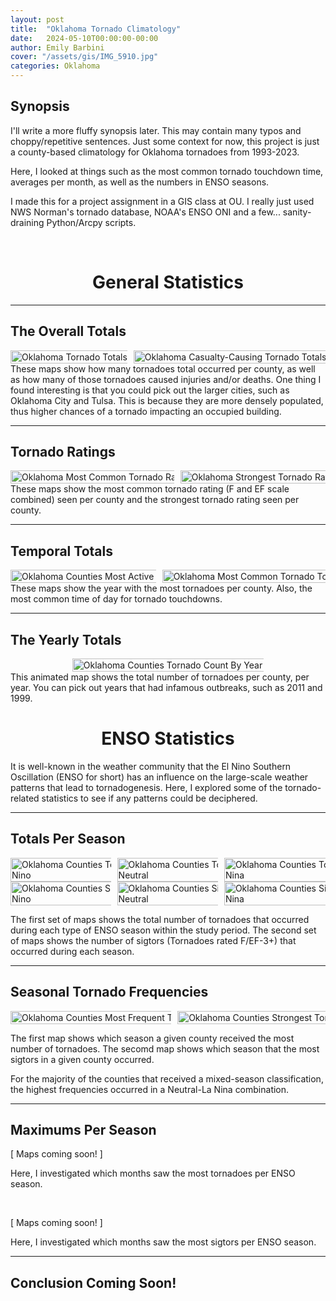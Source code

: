 ```yaml
---
layout: post
title:  "Oklahoma Tornado Climatology"
date:   2024-05-10T00:00:00-00:00
author: Emily Barbini
cover: "/assets/gis/IMG_5910.jpg"
categories: Oklahoma
---
```


<h2>Synopsis</h2>
I'll write a more fluffy synopsis later. This may contain many typos and choppy/repetitive sentences. Just some context for now, this project is just a county-based climatology for Oklahoma tornadoes from 1993-2023.

Here, I looked at things such as the most common tornado touchdown time, averages per month, as well as the numbers in ENSO seasons. 

I made this for a project assignment in a GIS class at OU. I really just used NWS Norman's tornado database, NOAA's ENSO ONI and a few... sanity-draining Python/Arcpy scripts.

<br>

<div style="text-align: center;">
	<h1>General Statistics</h1>
</div>

<hr>

<h2>The Overall Totals</h2>
<div style="display: flex; gap: 10px; justify-content: center; align-items: center;">
  <a href="{{ site.baseurl }}/maps/serious/ou2_a.jpg" data-lightbox="tor-map" data-title="Oklahoma Tornado Totals">
    <img 
      src="{{ site.baseurl }}/maps/serious/ou2_a.jpg" 
      alt="Oklahoma Tornado Totals" 
      title="Oklahoma Counties Tornado Totals 1993-2023" 
      style="width: auto; height:220%;">
  </a>
  <a href="{{ site.baseurl }}/maps/serious/ou2_b.jpg" data-lightbox="tor-map" data-title="Oklahoma Casualty-Causing Tornado Totals">
    <img 
      src="{{ site.baseurl }}/maps/serious/ou2_b.jpg" 
      alt="Oklahoma Casualty-Causing Tornado Totals" 
      title="Oklahoma Counties Casualty-Causing Tornado Totals 1993-2023" 
      style="width: auto; height:220%;">
  </a>
</div>
These maps show how many tornadoes total occurred per county, as well as how many of those tornadoes caused injuries and/or deaths. One thing I found interesting is that you could pick out the larger cities, such as Oklahoma City and Tulsa. This is because they are more densely populated, thus higher chances of a tornado impacting an occupied building.

<hr>

<h2>Tornado Ratings</h2>
<div style="display: flex; gap: 10px; justify-content: center; align-items: center;">
  <a href="{{ site.baseurl }}/maps/serious/ou2_e.jpg" data-lightbox="tor-map" data-title="Oklahoma Most Common Tornado Rating">
    <img 
      src="{{ site.baseurl }}/maps/serious/ou2_e.jpg" 
      alt="Oklahoma Most Common Tornado Rating" 
      title="Oklahoma Most Common Tornado Rating 1993-2023" 
      style="width: auto; height:220%;">
  </a>
  <a href="{{ site.baseurl }}/maps/serious/ou2_f.jpg" data-lightbox="tor-map" data-title="Oklahoma Strongest Tornado Rating">
    <img 
      src="{{ site.baseurl }}/maps/serious/ou2_f.jpg" 
      alt="Oklahoma Strongest Tornado Rating" 
      title="Oklahoma Counties Strongest Tornado Rating 1993-2023" 
      style="width: auto; height:220%;">
  </a>
</div>
These maps show the most common tornado rating (F and EF scale combined) seen per county and the strongest tornado rating seen per county.

<hr>

<h2>Temporal Totals</h2>
<div style="display: flex; gap: 10px; justify-content: center; align-items: center;">
  <a href="{{ site.baseurl }}/maps/serious/ou2_c.jpg" data-lightbox="tor-map" data-title="Most Active Tornado Year">
    <img 
      src="{{ site.baseurl }}/maps/serious/ou2_c.jpg" 
      alt="Oklahoma Counties Most Active Tornado Year" 
      title="Oklahoma Counties Most Active Tornado Year 1993-2023" 
      style="width: auto; height:220%;">
  </a>
  <a href="{{ site.baseurl }}/maps/serious/ou2_d.jpg" data-lightbox="tor-map" data-title="Oklahoma Most Common Tornado Touchdown Time">
    <img 
      src="{{ site.baseurl }}/maps/serious/ou2_d.jpg" 
      alt="Oklahoma Most Common Tornado Touchdown Time" 
      title="Oklahoma Most Common Tornado Touchdown Time 1993-2023" 
      style="width: auto; height:220%;">
  </a>
</div>
These maps show the year with the most tornadoes per county. Also, the most common time of day for tornado touchdowns. 

<hr>

<h2>The Yearly Totals</h2>
<div style="display: flex; gap: 10px; justify-content: center; align-items: center;">
  <a href="{{ site.baseurl }}/maps/serious/ou2_g.gif" data-lightbox="tor-map" data-title="Yearly Tornado Counts">
    <img 
      src="{{ site.baseurl }}/maps/serious/ou2_g.gif" 
      alt="Oklahoma Counties Tornado Count By Year" 
      title="Oklahoma Counties Tornado Totals by Year 1993-2023" 
      style="width: auto; height:220%;">
  </a>
</div>
This animated map shows the total number of tornadoes per county, per year. You can pick out years that had infamous outbreaks, such as 2011 and 1999.

<br>

<div style="text-align: center;">
	<h1>ENSO Statistics</h1>
</div>
It is well-known in the weather community that the El Nino Southern Oscillation (ENSO for short) has an influence on the large-scale weather patterns that lead to tornadogenesis. Here, I explored some of the tornado-related statistics to see if any patterns could be deciphered.

<hr>

<h2>Totals Per Season</h2>
<div style="display: flex; gap: 10px; justify-content: center; align-items: center;">
  <a href="{{ site.baseurl }}/maps/serious/ou2_h.jpg" data-lightbox="tor-map" data-title="Oklahoma Counties Tornado Totals 1993-2023 El Nino">
    <img 
      src="{{ site.baseurl }}/maps/serious/ou2_h.jpg" 
      alt="Oklahoma Counties Tornado Totals 1993-2023 El Nino" 
      title="Oklahoma Counties Tornado Totals 1993-2023 El Nino" 
      style="width: auto; height:220%;">
  </a>
  <a href="{{ site.baseurl }}/maps/serious/ou2_i.jpg" data-lightbox="tor-map" data-title="Oklahoma Counties Tornado Totals 1993-2023 Neutral">
    <img 
      src="{{ site.baseurl }}/maps/serious/ou2_i.jpg" 
      alt="Oklahoma Counties Tornado Totals 1993-2023 Neutral" 
      title="Oklahoma Counties Tornado Totals 1993-2023 Neutral" 
      style="width: auto; height:220%;">
  </a>
  <a href="{{ site.baseurl }}/maps/serious/ou2_j.jpg" data-lightbox="tor-map" data-title="Oklahoma Counties Tornado Totals 1993-2023 La Nina">
    <img 
      src="{{ site.baseurl }}/maps/serious/ou2_j.jpg" 
      alt="Oklahoma Counties Tornado Totals 1993-2023 La Nina" 
      title="Oklahoma Counties Tornado Totals 1993-2023 La Nina" 
      style="width: auto; height:220%;">
  </a>
</div>


<div style="display: flex; gap: 10px; justify-content: center; align-items: center;">
  <a href="{{ site.baseurl }}/maps/serious/ou2_k.jpg" data-lightbox="tor-map" data-title="Oklahoma Counties Sigtor Totals 1993-2023 El Nino">
    <img 
      src="{{ site.baseurl }}/maps/serious/ou2_k.jpg" 
      alt="Oklahoma Counties Sigtor Totals 1993-2023 El Nino" 
      title="Oklahoma Counties Sigtor Totals 1993-2023 El Nino" 
      style="width: auto; height:220%;">
  </a>
  <a href="{{ site.baseurl }}/maps/serious/ou2_l.jpg" data-lightbox="tor-map" data-title="Oklahoma Counties Sigtor Totals 1993-2023 Neutral">
    <img 
      src="{{ site.baseurl }}/maps/serious/ou2_l.jpg" 
      alt="Oklahoma Counties Sigtor Totals 1993-2023 Neutral" 
      title="Oklahoma Counties Sigtor Totals 1993-2023 Neutral" 
      style="width: auto; height:220%;">
  </a>
  <a href="{{ site.baseurl }}/maps/serious/ou2_m.jpg" data-lightbox="tor-map" data-title="Oklahoma Counties Sigtor Totals 1993-2023 La Nina">
    <img 
      src="{{ site.baseurl }}/maps/serious/ou2_m.jpg" 
      alt="Oklahoma Counties Sigtor Totals 1993-2023 La Nina" 
      title="Oklahoma Counties Sigtor Totals 1993-2023 La Nina" 
      style="width: auto; height:220%;">
  </a>
</div>

The first set of maps shows the total number of tornadoes that occurred during each type of ENSO season within the study period. The second set of maps shows the number of sigtors (Tornadoes rated F/EF-3+) that occurred during each season.

<hr>

<h2>Seasonal Tornado Frequencies</h2>
<div style="display: flex; gap: 10px; justify-content: center; align-items: center;">
  <a href="{{ site.baseurl }}/maps/serious/ou2_n.jpg" data-lightbox="tor-map" data-title="Oklahoma Counties Most Frequent Tornado ENSO Season">
    <img 
      src="{{ site.baseurl }}/maps/serious/ou2_n.jpg" 
      alt="Oklahoma Counties Most Frequent Tornado ENSO Season" 
      title="Oklahoma Counties Most Frequent Tornado ENSO Season" 
      style="width: auto; height:220%;">
  </a>
  <a href="{{ site.baseurl }}/maps/serious/ou2_o.jpg" data-lightbox="tor-map" data-title="Oklahoma Counties Strongest Tornado ENSO Season">
    <img 
      src="{{ site.baseurl }}/maps/serious/ou2_o.jpg" 
      alt="Oklahoma Counties Strongest Tornado ENSO Season" 
      title="Oklahoma Counties Strongest Tornado ENSO Season" 
      style="width: auto; height:220%;">
  </a>
</div>

The first map shows which season a given county received the most number of tornadoes. The secomd map shows which season that the most sigtors in a given county occurred.

For the majority of the counties that received a mixed-season classification, the highest frequencies occurred in a Neutral-La Nina combination. 

<hr>
 
<h2>Maximums Per Season</h2>

[ Maps coming soon! ]

Here, I investigated which months saw the most tornadoes per ENSO season. 

<br>

[ Maps coming soon! ]

Here, I investigated which months saw the most sigtors per ENSO season.

<hr>

<h2>Conclusion Coming Soon!</h2>